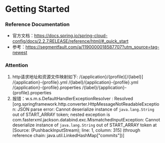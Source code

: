 # Getting Started
### Reference Documentation
- 官方文档：https://docs.spring.io/spring-cloud-config/docs/2.2.7.RELEASE/reference/html/#_quick_start
- 参考：https://segmentfault.com/a/1190000018587707?utm_source=tag-newest

### Attention
1. http请求地址和资源文件映射如下:
   /{application}/{profile}[/{label}]
   /{application}-{profile}.yml
   /{label}/{application}-{profile}.yml
   /{application}-{profile}.properties
   /{label}/{application}-{profile}.properties
2. 报错：w.s.m.s.DefaultHandlerExceptionResolver : Resolved [org.springframework.http.converter.HttpMessageNotReadableException: JSON parse error: Cannot deserialize instance of `java.lang.String` out of START_ARRAY token; nested exception is com.fasterxml.jackson.databind.exc.MismatchedInputException: Cannot deserialize instance of `java.lang.String` out of START_ARRAY token
    at [Source: (PushbackInputStream); line: 1, column: 315] (through reference chain: java.util.LinkedHashMap["commits"])]
    